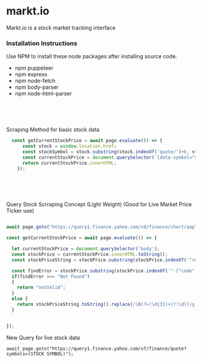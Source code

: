 # markt.io
Markt.io is a stock market tracking interface


### Installation Instructions

Use NPM to install these node packages after installing source code.

* npm puppeteer
* npm express
* npm node-fetch
* npm body-parser
* npm node-html-parser


<br>
<br>
<br>

Scraping Method for basic stock data

```javascript
  const getCurrentStockPrice = await page.evaluate(() => {
      const stock = window.location.href;
      const stockSymbol = stock.substring(stock.indexOf('quote/')+6, stock.length);
      const currentStockPrice = document.querySelector(`[data-symbol="${stockSymbol}"][data-field="regularMarketPrice"]`);
      return currentStockPrice.innerHTML;
    });
```

<br>
<br>
<br>

Query Stock Scrraping Concept (Light Weight) (Good for Live Market Price Ticker use)

```javascript

await page.goto("https://query1.finance.yahoo.com/v8/finance/chart/aapl" + stockSymbol);

const getCurrentStockPrice = await page.evaluate(() => {

  let currentStockPrice = document.querySelector('body');
  const stockPrice = currentStockPrice.innerHTML.toString();
  const stockPriceString = stockPrice.substring(stockPrice.indexOf('"regularMarketPrice":')+21, stockPrice.indexOf(',"chartPrevi'));

  const findError = stockPrice.substring(stockPrice.indexOf('":{"code":"')+11, stockPrice.indexOf('","descripti'));
  if(findError === "Not Found")
  {
    return "notValid";
  }
  else {
    return stockPriceString.toString().replace(/\B(?=(\d{3})+(?!\d))/g, ",");
  }


});

```


New Query for live stock data 

```javacript
await page.goto("https://query1.finance.yahoo.com/v7/finance/quote?symbols=(STOCK SYMBOL)");
```
